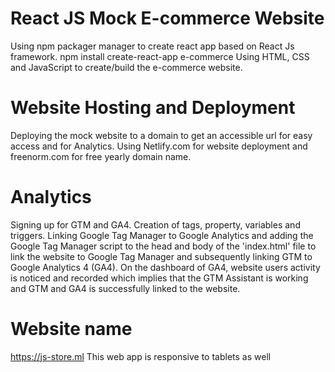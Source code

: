 # React JS Mock E-commerce Website
Using npm packager manager to create react app based on React Js framework.
npm install create-react-app e-commerce
Using HTML, CSS and JavaScript to create/build the e-commerce website.

# Website Hosting and Deployment
Deploying the mock website to a domain to get an accessible url for easy access and for Analytics.
Using Netlify.com for website deployment and freenorm.com for free yearly domain name.

# Analytics
Signing up for GTM and GA4.
 Creation of tags, property, variables and triggers.
Linking Google Tag Manager to Google Analytics and  adding the Google Tag Manager script to the head and body of the 'index.html' file to link the website to Google Tag Manager and subsequently linking GTM to Google Analytics 4 (GA4). On the dashboard of GA4, website users activity is noticed and recorded which implies that the GTM Assistant is working and GTM and GA4 is successfully linked to the website.

# Website name
https://js-store.ml
This web app is responsive to tablets as well
